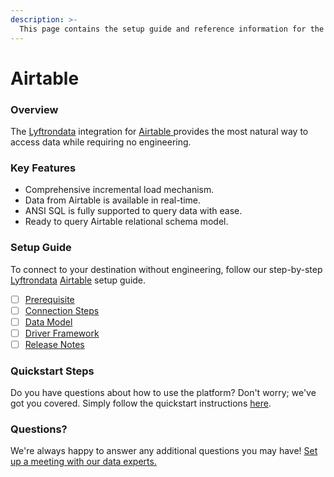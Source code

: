 ```yaml
---
description: >-
  This page contains the setup guide and reference information for the Airtable source connector.
---
```


# Airtable

### Overview

The [Lyftrondata](https://www.lyftrondata.com/) integration for [Airtable](https://www.lyftrondata.com/integration/airtable/)[ ](https://www.lyftrondata.com/integration/airtable/)provides the most natural way to access data while requiring no engineering.

### Key Features

* Comprehensive incremental load mechanism.
* Data from Airtable is available in real-time.&#x20;
* ANSI SQL is fully supported to query data with ease.
* Ready to query Airtable relational schema model.

### Setup Guide

To connect to your destination without engineering, follow our step-by-step [Lyftrondata](https://www.lyftrondata.com/)  [Airtable](https://www.lyftrondata.com/integration/airtable/) setup guide.

* [ ] [Prerequisite](../../business-analytics/airtable/prerequisite.md)
* [ ] [Connection Steps](../../business-analytics/airtable/connection-steps.md)
* [ ] [Data Model](../../business-analytics/airtable/data-model/)
* [ ] [Driver Framework](../../business-analytics/airtable/driver-framework/)
* [ ] [Release Notes](../../business-analytics/airtable/release-notes.md)

### Quickstart Steps

Do you have questions about how to use the platform? Don't worry; we've got you covered. Simply follow the quickstart instructions [here](../../../quickstart-steps.md).

### Questions? <a href="#questions" id="questions"></a>

We're always happy to answer any additional questions you may have! [Set up a meeting with our data experts.](https://www.lyftrondata.com/book-a-meeting/)

